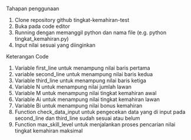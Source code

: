 Tahapan penggunaan
1. Clone repository github tingkat-kemahiran-test
2. Buka pada code editor
3. Running dengan memanggil python dan nama file (e.g. python tingkat_kemahiran.py)
4. Input nilai sesuai yang diinginkan

Keterangan Code
1. Variable first_line untuk menampung nilai baris pertama
2. variable second_line untuk menampung nilai baris kedua
3. Variable third_line untuk menampung nilai baris ketiga
4. Variable N untuk menampung nilai jumlah lawan
5. Variable M untuk menampung nilai tingkat kemahiran awal
6. Variable Ai untuk menampung nilai tingkat kemahiran lawan
7. Variable Bi untuk menampung nilai bonus kemahiran
8. Function check_data_input untuk pengecekan data yang di input pada second_line dan third_line sudah sesuai atau belum
9. Function max_skill_level untuk menjalankan proses pencarian nilai tingkat kemahiran maksimal
